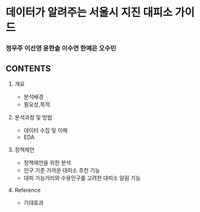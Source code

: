 # 데이터가 알려주는 서울시 지진 대피소 가이드
### 정우주 이선영 윤한솔 이수연 한예은 오수민

## CONTENTS
1. 개요
    - 분석배경 
    - 필요성,목적
 
2. 분석과정 및 방법
    - 데이터 수집 및 이해
    - EDA

3. 정책제언
    - 정책제언을 위한 분석
    - 인구 기준 가까운 대피소 추천 기능
    - 대피 가능거리와 수용인구를 고려한 대피소 알림 기능

4. Reference 
    - 기대효과